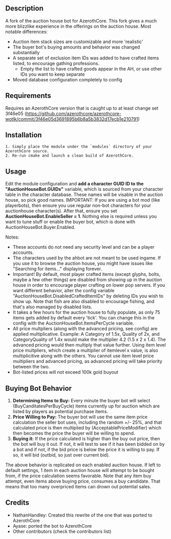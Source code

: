 ## Description

A fork of the auction house bot for AzerothCore.  This fork gives a much more blizzlike experience in the offerings on the auction house.  Most notable differences:
 - Auction item stack sizes are customizable and more 'realistic'
 - The buyer bot's buying amounts and behavior was changed substantially
 - A separate set of exclusion item IDs was added to have crafted items listed, to encourage gathing professions.
	- Empty the list to have crafted goods appear in the AH, or use other IDs you want to keep separate
 - Moved database configuration completely to config

## Requirements
Requires an AzerothCore version that is caught up to at least change set 3f46e05 (https://github.com/azerothcore/azerothcore-wotlk/commit/3f46e05d3691895b6b8a5b3832d17ecb1e210791)

## Installation

```
1. Simply place the module under the `modules` directory of your AzerothCore source. 
2. Re-run cmake and launch a clean build of AzerothCore.
```

## Usage

Edit the module configuration and **add a character GUID ID to the "AuctionHouseBot.GUIDs"** variable, which is sourced from your character table in the character database.  These names will be visable in the auction house, so pick good names.  IMPORTANT: If you are using a bot mod (like playerbots), then ensure you use regular non-bot characters for your auctionhouse character(s).  After that, ensure you set **AuctionHouseBot.EnableSeller = 1**.  Nothing else is required unless you want to tune stuff or enable the buyer bot, which is done with AuctionHouseBot.Buyer.Enabled.

Notes:
- These accounts do not need any security level and can be a player accounts.
- The characters used by the ahbot are not meant to be used ingame. If you use it to browse the auction house, you might have issues like "Searching for items..." displaying forever.
- Important!  By default, most player crafted items (except glyphs, bolts, maybe a few other things) are disabled from showing up in the auction house in order to encourage player crafting on lower pop servers.  If you want different behavior, alter the config variable "AuctionHouseBot.DisabledCraftedItemIDs" by deleting IDs you wish to show up.  Note that fish are also disabled to encourage fishing, and that's also managed by disabled lists.
- It takes a few hours for the auction house to fully populate, as only 75 items gets added by default every 'tick'.  You can change this in the config with the AuctionHouseBot.ItemsPerCycle variable.
- All price multpliers (along with the advanced pricing, see config) are applied multiplicative.  Example: A Category of 1.5x, Quality of 2x, and CategoryQuality of 1.4x would make the multiplier 4.2 (1.5 x 2 x 1.4).  The advanced pricing would then multiply that value further.  Using item level price multpliers, which create a multiplier of itemlevel x value, is also multiplicitive along with the others.  You cannot use item level price multipliers and advanced pricing, as advanced pricing will take priority between the two.
- Bot-listed prices will not exceed 100k gold buyout

## Buying Bot Behavior

1. **Determining Items to Buy:** Every minute the buyer bot will select (BuyCanditatesPerBuyCycle) items currently up for auction which are listed by players as potential purchase items.
2. **Price Willing to Pay:** The buyer bot will use the same item price calculation the seller bot uses, including the random +/- 25%, and that calculated price is then multiplied by (AcceptablePriceModifier) which then becomes the price the buyer will be willing to spend.
3. **Buying it:** If the price calculated is higher than the buy out price, then the bot will buy it out.  If not, it will test to see if it has been bidded on by a bot and if not, if the bid price is below the price it is willing to pay.  If so, it will bid (outbid, so just over current bid).

The above behavior is replicated on each enabled auction house.  If left to default settings, 1 item in each auction house will attempt to be bought from, if the price calculation seems favorable. Note that any item buy attempt, even items above buying price, consumes a buy candidate. That means that too many overpriced items can drown out potential sales.

## Credits

- NathanHandley: Created this rewrite of the one that was ported to AzerothCore
- Ayase: ported the bot to AzerothCore
- Other contributors (check the contributors list)
